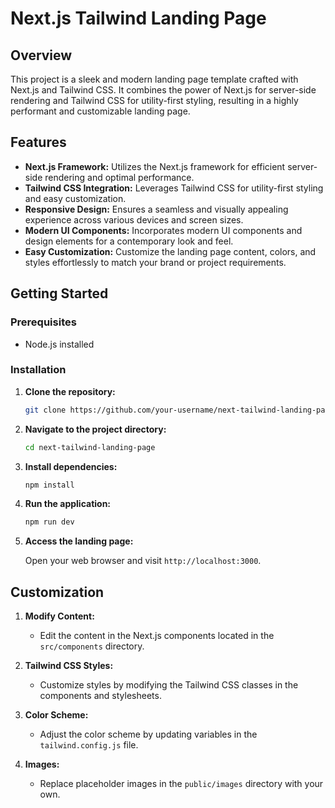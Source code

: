 # Next.js Tailwind Landing Page

## Overview

This project is a sleek and modern landing page template crafted with Next.js and Tailwind CSS. It combines the power of Next.js for server-side rendering and Tailwind CSS for utility-first styling, resulting in a highly performant and customizable landing page.

## Features

- **Next.js Framework:** Utilizes the Next.js framework for efficient server-side rendering and optimal performance.
- **Tailwind CSS Integration:** Leverages Tailwind CSS for utility-first styling and easy customization.
- **Responsive Design:** Ensures a seamless and visually appealing experience across various devices and screen sizes.
- **Modern UI Components:** Incorporates modern UI components and design elements for a contemporary look and feel.
- **Easy Customization:** Customize the landing page content, colors, and styles effortlessly to match your brand or project requirements.

## Getting Started

### Prerequisites

- Node.js installed

### Installation

1. **Clone the repository:**

    ```bash
    git clone https://github.com/your-username/next-tailwind-landing-page.git
    ```

2. **Navigate to the project directory:**

    ```bash
    cd next-tailwind-landing-page
    ```

3. **Install dependencies:**

    ```bash
    npm install
    ```

4. **Run the application:**

    ```bash
    npm run dev
    ```

5. **Access the landing page:**

    Open your web browser and visit `http://localhost:3000`.

## Customization

1. **Modify Content:**
    - Edit the content in the Next.js components located in the `src/components` directory.

2. **Tailwind CSS Styles:**
    - Customize styles by modifying the Tailwind CSS classes in the components and stylesheets.

3. **Color Scheme:**
    - Adjust the color scheme by updating variables in the `tailwind.config.js` file.

4. **Images:**
    - Replace placeholder images in the `public/images` directory with your own.
